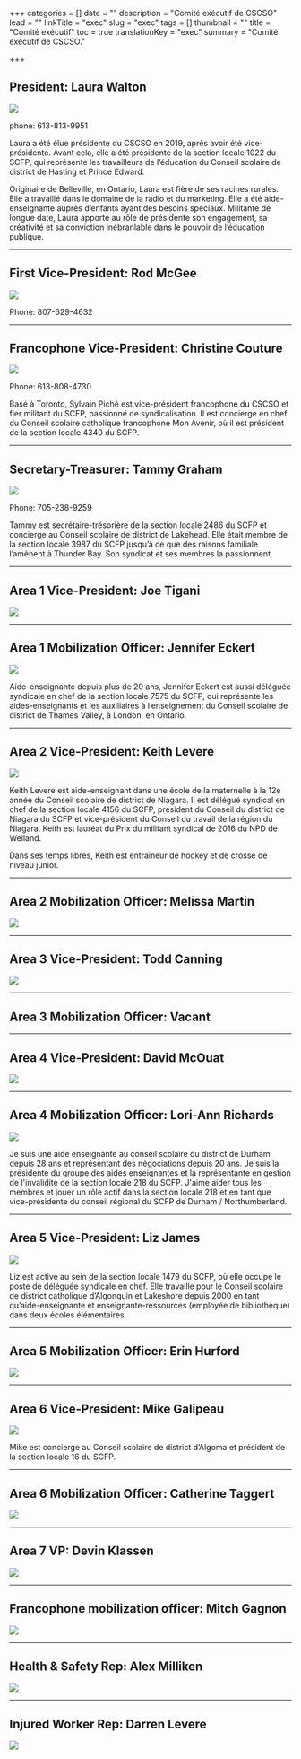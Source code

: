 +++
categories = []
date = ""
description = "Comité exécutif de CSCSO"
lead = ""
linkTitle = "exec"
slug = "exec"
tags = []
thumbnail = ""
title = "Comité exécutif"
toc = true
translationKey = "exec"
summary = "Comité exécutif de CSCSO."



+++

## President: Laura Walton

![](/img/Walton.jpg)

phone: 613-813-9951



Laura a été élue présidente du CSCSO en 2019, après avoir été vice-présidente. Avant cela, elle a été présidente de la section locale 1022 du SCFP, qui représente les travailleurs de l’éducation du Conseil scolaire de district de Hasting et Prince Edward.

Originaire de Belleville, en Ontario, Laura est fière de ses racines rurales. Elle a travaillé dans le domaine de la radio et du marketing. Elle a été aide-enseignante auprès d’enfants ayant des besoins spéciaux. Militante de longue date, Laura apporte au rôle de présidente son engagement, sa créativité et sa conviction inébranlable dans le pouvoir de l’éducation publique.

----

## First Vice-President: Rod McGee

![](/img/McGee.jpg)

Phone: 807-629-4632

----

## Francophone Vice-President: Christine Couture

![](/img/Couture.jpg)

Phone: 613-808-4730

Basé à Toronto, Sylvain Piché est vice-président francophone du CSCSO et fier militant du SCFP, passionné de syndicalisation. Il est concierge en chef du Conseil scolaire catholique francophone Mon Avenir, où il est président de la section locale 4340 du SCFP.


----

## Secretary-Treasurer: Tammy Graham

![](/img/Graham.jpg)

Phone: 705-238-9259

Tammy est secrétaire-trésorière de la section locale 2486 du SCFP et concierge au Conseil scolaire de district de Lakehead. Elle était membre de la section locale 3987 du SCFP jusqu’à ce que des raisons familiale l’amènent à Thunder Bay. Son syndicat et ses membres la passionnent.


----

## Area 1 Vice-President: Joe Tigani

![](/img/New-Project.png)



----

## Area 1 Mobilization Officer: Jennifer Eckert

![](/img/Eckert.jpg)

Aide-enseignante depuis plus de 20 ans, Jennifer Eckert est aussi déléguée syndicale en chef de la section locale 7575 du SCFP, qui représente les aides-enseignants et les auxiliaires à l’enseignement du Conseil scolaire de district de Thames Valley, à London, en Ontario.

----

## Area 2 Vice-President: Keith Levere

![](/img/Levere.jpg)

Keith Levere est aide-enseignant dans une école de la maternelle à la 12e année du Conseil scolaire de district de Niagara. Il est délégué syndical en chef de la section locale 4156 du SCFP, président du Conseil du district de Niagara du SCFP et vice-président du Conseil du travail de la région du Niagara. Keith est lauréat du Prix du militant syndical de 2016 du NPD de Welland.

Dans ses temps libres, Keith est entraîneur de hockey et de crosse de niveau junior.


----

## Area 2 Mobilization Officer: Melissa Martin

![](/img/Melissa.png)



----

## Area 3 Vice-President: Todd Canning

![](/img/image002.jpg)



----

## Area 3 Mobilization Officer: Vacant


----

## Area 4 Vice-President: David McOuat
![](/img/Untitled.jpg)




----

## Area 4 Mobilization Officer: Lori-Ann Richards

![](/img/Richards.jpg)

Je suis une aide enseignante au conseil scolaire du district de Durham depuis 28 ans et représentant des négociations depuis 20 ans.
Je suis la présidente du groupe des aides enseignantes et la représentante en gestion de l'invalidité de la section locale 218 du SCFP.
J'aime aider tous les membres et jouer un rôle actif dans la section locale 218 et en tant que vice-présidente du conseil régional du SCFP de Durham / Northumberland.


----

## Area 5 Vice-President: Liz James

![](/img/James.jpg)

Liz est active au sein de la section locale 1479 du SCFP, où elle occupe le poste de déléguée syndicale en chef. Elle travaille pour le Conseil scolaire de district catholique d’Algonquin et Lakeshore depuis 2000 en tant qu’aide-enseignante et enseignante-ressources (employée de bibliothèque) dans deux écoles élémentaires.




----

## Area 5 Mobilization Officer: Erin Hurford

![](/img/image002-1.jpg)



----

## Area 6 Vice-President: Mike Galipeau

![](/img/Galipeau.jpg)

Mike est concierge au Conseil scolaire de district d’Algoma et président de la section locale 16 du SCFP.

----

## Area 6 Mobilization Officer: Catherine Taggert

![](/img/Catherine.jpg)


----

## Area 7 VP: Devin Klassen

![](/img/member.jpg)



----

## Francophone mobilization officer: Mitch Gagnon

![](/img/Mitch-Gagnon.jpg)


----

## Health & Safety Rep: Alex Milliken

![](/img/Alex.jpg)



----

## Injured Worker Rep: Darren Levere

![](/img/20170701_091224-.jpg)


